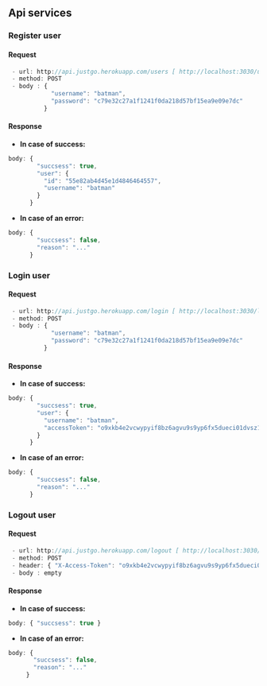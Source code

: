 ## Api services

### Register user

#### Request
```javascript
 - url: http://api.justgo.herokuapp.com/users [ http://localhost:3030/users ]
 - method: POST
 - body : {
            "username": "batman",
            "password": "c79e32c27a1f1241f0da218d57bf15ea9e09e7dc"
          }
```

#### Response
 - **In case of success:**

```javascript
body: {
        "succsess": true,
        "user": {
          "id": "55e82ab4d45e1d4846464557",
          "username": "batman"
        }
      }
```

 - **In case of an error:**

```javascript
body: {
        "succsess": false,
        "reason": "..."
      }
```

### Login user

#### Request
```javascript
 - url: http://api.justgo.herokuapp.com/login [ http://localhost:3030/login ]
 - method: POST
 - body : {
            "username": "batman",
            "password": "c79e32c27a1f1241f0da218d57bf15ea9e09e7dc"
          }
```

#### Response
 - **In case of success:**

```javascript
body: {
        "succsess": true,
        "user": {
          "username": "batman",
          "accessToken": "o9xkb4e2vcwypyif8bz6agvu9s9yp6fx5dueci01dvsz1xmvd4ueise7z7r52se3r4rrb69jd8r439ue"
        }
      }
```

 - **In case of an error:**

```javascript
body: {
        "succsess": false,
        "reason": "..."
      }
```

### Logout user

#### Request
```javascript
 - url: http://api.justgo.herokuapp.com/logout [ http://localhost:3030/logout ]
 - method: POST
 - header: { "X-Access-Token": "o9xkb4e2vcwypyif8bz6agvu9s9yp6fx5dueci01dvsz1xmvd4ueise7z7r52se3r4rrb69jd8r439ue" }
 - body : empty
```

#### Response
 - **In case of success:**

```javascript
body: { "succsess": true }
```

 - **In case of an error:**
 ```javascript
body: {
        "succsess": false,
        "reason": "..."
      }
```

